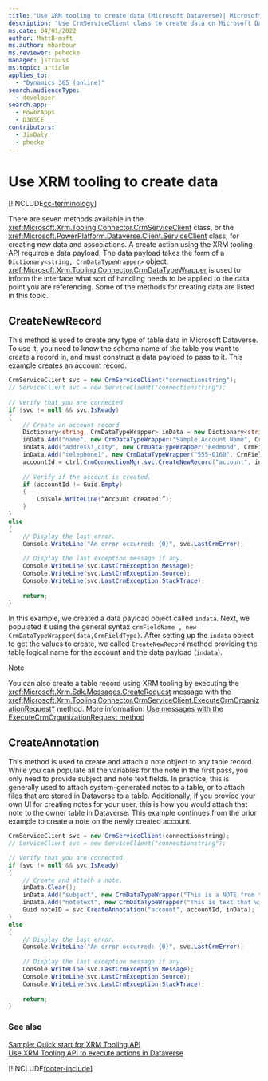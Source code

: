 ```yaml
---
title: "Use XRM tooling to create data (Microsoft Dataverse)| Microsoft Docs"
description: "Use CrmServiceClient class to create data on Microsoft Dataverse"
ms.date: 04/01/2022
author: MattB-msft
ms.author: mbarbour
ms.reviewer: pehecke
manager: jstrauss
ms.topic: article
applies_to: 
  - "Dynamics 365 (online)"
search.audienceType: 
  - developer
search.app: 
  - PowerApps
  - D365CE
contributors: 
  - JimDaly
  - phecke 
---
```

# Use XRM tooling to create data

[!INCLUDE[cc-terminology](../includes/cc-terminology.md)]

There are seven methods available in the <xref:Microsoft.Xrm.Tooling.Connector.CrmServiceClient> class, or the <xref:Microsoft.PowerPlatform.Dataverse.Client.ServiceClient> class, for creating new data and associations. A create action using the XRM tooling API requires a data payload. The data payload takes the form of a `Dictionary<string, CrmDataTypeWrapper>` object. <xref:Microsoft.Xrm.Tooling.Connector.CrmDataTypeWrapper> is used to inform the interface what sort of handling needs to be applied to the data point you are referencing. Some of the methods for creating data are listed in this topic.  
  
## CreateNewRecord  

This method is used to create any type of table data in Microsoft Dataverse. To use it, you need to know the schema name of the table you want to create a record in, and must construct a data payload to pass to it. This example creates an account record.

```csharp
CrmServiceClient svc = new CrmServiceClient("connectionstring");
// ServiceClient svc = new ServiceClient("connectionstring");
 
// Verify that you are connected  
if (svc != null && svc.IsReady)  
{  
    // Create an account record  
    Dictionary<string, CrmDataTypeWrapper> inData = new Dictionary<string, CrmDataTypeWrapper>();  
    inData.Add("name", new CrmDataTypeWrapper("Sample Account Name", CrmFieldType.String));  
    inData.Add("address1_city", new CrmDataTypeWrapper("Redmond", CrmFieldType.String));  
    inData.Add("telephone1", new CrmDataTypeWrapper("555-0160", CrmFieldType.String));  
    accountId = ctrl.CrmConnectionMgr.svc.CreateNewRecord("account", inData);  
  
    // Verify if the account is created.  
    if (accountId != Guid.Empty)  
    {  
        Console.WriteLine(“Account created.”);  
    }  
}  
else  
{  
    // Display the last error.  
    Console.WriteLine("An error occurred: {0}", svc.LastCrmError);  
  
    // Display the last exception message if any.   
    Console.WriteLine(svc.LastCrmException.Message);  
    Console.WriteLine(svc.LastCrmException.Source);  
    Console.WriteLine(svc.LastCrmException.StackTrace);  
  
    return;  
}  
```

In this example, we created a data payload object called `indata`. Next, we populated it using the general syntax `crmFieldName , new CrmDataTypeWrapper(data,CrmFieldType)`. After setting up the `indata` object to get the values to create, we called `CreateNewRecord` method providing the table logical name for the account and the data payload (`indata`).  
  
> [!NOTE]
> You can also create a table record using XRM tooling by executing the <xref:Microsoft.Xrm.Sdk.Messages.CreateRequest> message with the <xref:Microsoft.Xrm.Tooling.Connector.CrmServiceClient.ExecuteCrmOrganizationRequest*> method. More information: [Use messages with the ExecuteCrmOrganizationRequest method](use-messages-executecrmorganizationrequest-method.md)  
  
## CreateAnnotation
  
This method is used to create and attach a note object to any table record. While you can populate all the variables for the note in the first pass, you only need to provide subject and note text fields. In practice, this is generally used to attach system-generated notes to a table, or to attach files that are stored in Dataverse to a table. Additionally, if you provide your own UI for creating notes for your user, this is how you would attach that note to the owner table in Dataverse. This example continues from the prior example to create a note on the newly created account.  
  
```csharp
CrmServiceClient svc = new CrmServiceClient(connectionstring);  
// ServiceClient svc = new ServiceClient("connectionstring");

// Verify that you are connected.  
if (svc != null && svc.IsReady)  
{  
    // Create and attach a note.  
    inData.Clear();   
    inData.Add("subject", new CrmDataTypeWrapper("This is a NOTE from the API" , CrmFieldType.String));
    inData.Add("notetext", new CrmDataTypeWrapper("This is text that will go in the body of the note" , CrmFieldType.String));  
    Guid noteID = svc.CreateAnnotation("account", accountId, inData);  
}  
else  
{  
    // Display the last error.  
    Console.WriteLine("An error occurred: {0}", svc.LastCrmError);  
  
    // Display the last exception message if any.  
    Console.WriteLine(svc.LastCrmException.Message);  
    Console.WriteLine(svc.LastCrmException.Source);  
    Console.WriteLine(svc.LastCrmException.StackTrace);  
  
    return;  
}  
```  
  
### See also  

[Sample: Quick start for XRM Tooling API](sample-quick-start-xrm-tooling-api.md)<br />
[Use XRM Tooling API to execute actions in Dataverse](use-xrm-tooling-execute-actions.md)


[!INCLUDE[footer-include](../../../includes/footer-banner.md)]